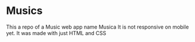 # Musics
This a repo of a Music web app name Musica It is not responsive on mobile yet. It was made with just HTML and CSS 
